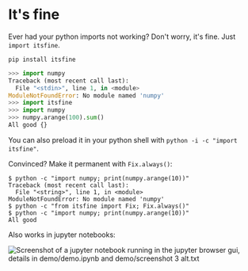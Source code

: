 # It's fine

Ever had your python imports not working? Don't worry, it's fine. Just `import itsfine`.

```shell
pip install itsfine
```

```python
>>> import numpy
Traceback (most recent call last):
  File "<stdin>", line 1, in <module>
ModuleNotFoundError: No module named 'numpy'
>>> import itsfine
>>> import numpy
>>> numpy.arange(100).sum()
All good {}
```

You can also preload it in your python shell with `python -i -c "import itsfine"`.

Convinced? Make it permanent with `Fix.always()`:

```shell
$ python -c "import numpy; print(numpy.arange(10))"
Traceback (most recent call last):
  File "<string>", line 1, in <module>
ModuleNotFoundError: No module named 'numpy'
$ python -c "from itsfine import Fix; Fix.always()"
$ python -c "import numpy; print(numpy.arange(10))"
All good
```

Also works in jupyter notebooks:

![Screenshot of a jupyter notebook running in the jupyter browser gui, details in demo/demo.ipynb and demo/screenshot 3 alt.txt 
](demo/screenshot%203.png)